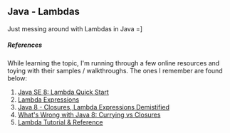 Java - Lambdas
--------------

Just messing around with Lambdas in Java =]

##### References

While learning the topic, I'm running through a few online resources and toying with their samples / walkthroughs. The ones I remember are found below:

1. [Java SE 8: Lambda Quick Start](http://www.oracle.com/webfolder/technetwork/tutorials/obe/java/Lambda-QuickStart/index.html)
2. [Lambda Expressions](https://docs.oracle.com/javase/tutorial/java/javaOO/lambdaexpressions.html)
3. [Java 8 - Closures, Lambda Expressions Demistified](http://frankhinkel.blogspot.com/2012/11/java-8-closures-lambda-expressions.html)
4. [What's Wrong with Java 8: Currying vs Closures](http://java.dzone.com/articles/whats-wrong-java-8-currying-vs)
5. [Lambda Tutorial & Reference](http://www.angelikalanger.com/Lambdas/TOC.html)
